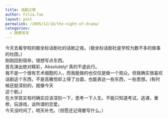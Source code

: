 ```yaml
---
title: 话剧之夜
author: Filia.Tao
layout: post
permalink: /2005/12/16/the-night-of-drama/
categories:
  - 随便写写
---
```

<div>
  今天去看学校的极坐标话剧社的话剧之夜。（极坐标话剧社是学校为数不多的做事的社团。)<br /> 刚刚回到宿命，很想写点东西。<br /> 首先演出绝对精彩，Absolutely! 真的不虚此行。<br /> 我不是一个很有艺术细胞的人，而我能做的也仅仅是做一个观众。但我确实很喜欢话剧这个东西，不是高雅但却上得了台面，也能表达一些东西，一些思想。(有时候还挺深刻的，就像今天<br /> 这个剧。)<br /> 在大学其实有时确实应该深刻一下，思考一下人生。不能只知道考试，逃课，重修，玩游戏，谈所谓的恋爱。<br /> 今天没时间了，明天补充。（但愿还记得要写什么。）
</div>

<img width="1" height="1" border="0" src="http://c.services.spaces.live.com/CollectionWebService/c.gif?space=why-gudu&#038;page=RSS%3a+%e8%af%9d%e5%89%a7%e4%b9%8b%e5%a4%9c&#038;referrer=" /><img width="0" height="0" src="http://c.live.com/c.gif?NC=31263&#038;NA=1149&#038;PI=73329&#038;RF=&#038;DI=3919&#038;PS=85545&#038;TP=why-gudu.spaces.live.com&#038;GT1=why-gudu%3b2052" />